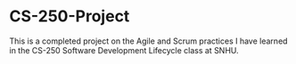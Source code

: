 # CS-250-Project
This is a completed project on the Agile and Scrum practices I have learned in the CS-250 Software Development Lifecycle class at SNHU.
